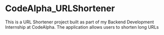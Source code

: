 # CodeAlpha_URLShortener
This is a URL Shortener project built as part of my Backend Development Internship at CodeAlpha. The application allows users to shorten long URLs

